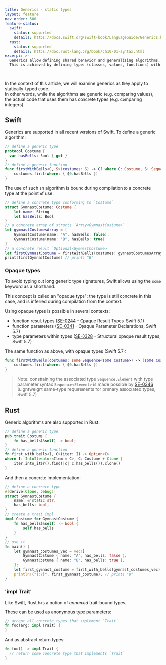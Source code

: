 ```yaml
---
title: Generics - static types
layout: feature
nav_order: 500
feature-status:
  swift:
    status: supported
    details: https://docs.swift.org/swift-book/LanguageGuide/Generics.html
  rust:
    status: supported
    details: https://doc.rust-lang.org/book/ch10-01-syntax.html
excerpt: >- 
  Generics allow defining shared behavior and generalizing algorithms.
  This is achieved by defining types (classes, values, functions) with type parameters.

---
```


In the context of this article, we will examine generics as they apply to statically-typed code.  
In other words, while the algorithms are generic (e.g. comparing values), the actual code that uses them has concrete types (e.g. comparing integers).

## Swift

Generics are supported in all recent versions of Swift. To define a generic algorithm:

```swift
// define a generic type 
protocol Costume {
  var hasBells: Bool { get }
}
// define a generic function
func firstWithBells<C, S>(costumes: S) -> C? where C: Costume, S: Sequence, S.Element == C {
    costumes.first(where: { $0.hasBells })
}
```

The use of such an algorithm is bound during compilation to a concrete type at the point of use:

```swift 
// define a concrete type conforming to `Costume`
struct GymnastCostume: Costume {
    let name: String
    let hasBells: Bool
}
// a concrete array of structs `Array<GymnastCostume>`
let gymnastCostumesArray = [
    GymnastCostume(name: "A", hasBells: false),
    GymnastCostume(name: "B", hasBells: true)
]
// a concrete result `Optional<GymnastCostume>`
let firstGymnastCostume = firstWithBells(costumes: gymnastCostumesArray)
print(firstGymnastCostume) // prints "B"
```

### Opaque types

To avoid typing out long generic type signatures, Swift allows using the `some` keyword as a shorthand.

This concept is called an "opaque type": the type is still concrete in this case, and is inferred during compilation from the context.

Using opaque types is possible in several contexts:
 * function result types ([SE-0244] - Opaque Result Types, Swift 5.1)
 * function parameters ([SE-0341] - Opaque Parameter Declarations, Swift 5.7)
 * type parameters within types ([SE-0328] - Structural opaque result types, Swift 5.7)

The same function as above, with opaque types (Swift 5.7):

```swift
func firstWithBells(costumes: some Sequence<some Costume>) -> (some Costume)? {
    costumes.first(where: { $0.hasBells })
}
```

> Note: constraining the associated type `Sequence.Element` with type parameter syntax `Sequence<Element>` is made possible by [SE-0346] (Lightweight same-type requirements for primary associated types, Swift 5.7)

[SE-0244]: https://github.com/apple/swift-evolution/blob/main/proposals/0244-opaque-result-types.md
[SE-0328]: https://github.com/apple/swift-evolution/blob/main/proposals/0328-structural-opaque-result-types.md
[SE-0341]: https://github.com/apple/swift-evolution/blob/main/proposals/0341-opaque-parameters.md
[SE-0346]: https://github.com/apple/swift-evolution/blob/main/proposals/0346-light-weight-same-type-syntax.md

## Rust

Generic algorithms are also supported in Rust. 

```rust
// define a generic type 
pub trait Costume {
    fn has_bells(&self) -> bool;
}
// define a generic function
fn first_with_bells<I, C>(iter: I) -> Option<C>
where I: IntoIterator<Item = C>, C: Costume + Clone {
    iter.into_iter().find(|c| c.has_bells()).clone()
}
```

And then a concrete implementation:

```rust
// define a concrete type
#[derive(Clone, Debug)]
struct GymnastCostume {
    name: &'static str,
    has_bells: bool,
}
// create a trait impl
impl Costume for GymnastCostume {
    fn has_bells(&self) -> bool {
        self.has_bells
    }
}
// use it
fn main() {
    let gymnast_costumes_vec = vec![
        GymnastCostume { name: "A", has_bells: false },
        GymnastCostume { name: "B", has_bells: true },
    ];
    let first_gymnast_costume = first_with_bells(gymnast_costumes_vec);
    println!("{:?}", first_gymnast_costume); // prints "B"
}
```

[Rust example on godbolt.org]: https://rust.godbolt.org/#g:!((g:!((g:!((h:codeEditor,i:(filename:'1',fontScale:14,fontUsePx:'0',j:1,lang:rust,selection:(endColumn:1,endLineNumber:2,positionColumn:1,positionLineNumber:2,selectionStartColumn:1,selectionStartLineNumber:2,startColumn:1,startLineNumber:2),source:'//+define+a+generic+type+%0Apub+trait+Costume+%7B%0A++++fn+has_bells(%26self)+-%3E+bool%3B%0A%7D%0A%0A//+define+a+generic+function%0Afn+first_with_bells%3CI,+C%3E(iter:+I)+-%3E+Option%3CC%3E%0Awhere+I:+IntoIterator%3CItem+%3D+C%3E,+C:+Costume+%2B+Clone+%7B%0A++++iter.into_iter().find(%7Cc%7C+c.has_bells()).clone()%0A%7D%0A%0A//+define+a+concrete+type%0A%23%5Bderive(Clone,+Debug)%5D%0Astruct+GymnastCostume+%7B%0A++++name:+%26!'static+str,%0A++++has_bells:+bool,%0A%7D%0A%0A//+create+a+trait+impl%0Aimpl+Costume+for+GymnastCostume+%7B%0A++++fn+has_bells(%26self)+-%3E+bool+%7B%0A++++++++self.has_bells%0A++++%7D%0A%7D%0A%0Afn+main()+%7B%0A++++let+gymnast_costumes_vec+%3D+vec!!%5B%0A++++++++GymnastCostume+%7B+name:+%22A%22,+has_bells:+false+%7D,%0A++++++++GymnastCostume+%7B+name:+%22B%22,+has_bells:+true+%7D,%0A++++%5D%3B%0A++++let+first_gymnast_costume+%3D+first_with_bells(gymnast_costumes_vec)%3B%0A++++println!!(%22%7B:%3F%7D%22,+first_gymnast_costume)%3B+//+prints+%22B%22%0A%7D'),l:'5',n:'0',o:'Rust+source+%231',t:'0')),k:50,l:'4',n:'0',o:'',s:0,t:'0'),(g:!((h:executor,i:(argsPanelShown:'1',compilationPanelShown:'0',compiler:r1610,compilerOutShown:'0',execArgs:'',execStdin:'',fontScale:14,fontUsePx:'0',j:1,lang:rust,libs:!(),options:'',source:1,stdinPanelShown:'1',tree:'1',wrap:'1'),l:'5',n:'0',o:'Executor+rustc+1.61.0+(Rust,+Editor+%231)',t:'0')),k:50,l:'4',n:'0',o:'',s:0,t:'0')),l:'2',n:'0',o:'',t:'0')),version:4

### 'impl Trait'

Like Swift, Rust has a notion of *unnamed* trait-bound types.

These can be used as anonymous type parameters:
```rust
// accept all concrete types that implement `Trait`
fn foo(arg: impl Trait) {
}
```

And as abstract return types:
```rust
fn foo() -> impl Trait {
  // return some concrete type that implements `Trait`
}
```

